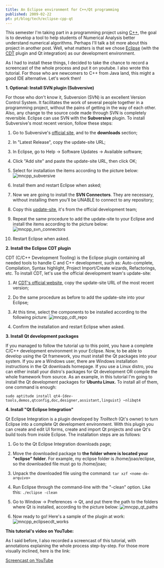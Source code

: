 ```yaml
---
title: An Eclipse environment for C++/Qt programming
published: 2009-02-22
pt: pt/blog/tech/eclipse-cpp-qt
---
```


This semester I'm taking part in a programming project using [C++][1],
the goal is to develop a tool to help students of Numerical Analysis better understand numerical algorithms.
Perhaps I'll talk a bit more about this project in another post.
Well, what matters is that we chose [Eclipse][2] (with the [CDT][3] plugin and Qt integration) as our development environment.

[1]: <http://en.wikipedia.org/wiki/C%2B%2B>
[2]: <http://www.eclipse.org>
[3]: <http://eclipse.org/cdt>

As I had to install these things, I decided to take the chance to record a screencast of the whole process and put it on youtube.
I also wrote this tutorial.
For those who are newcomers to C++ from Java land, this might a good IDE alternative.
Let's work then!


**1. Optional: Install SVN plugin (Subversive)**

For those who don't know it, Subversion (SVN) is an excellent Version Control System.
It facilitates the work of several people together in a programming project, without the pains of getting in the way of each other.
Also, any change to the source code made through SVN is completely reversible.
Eclipse can use SVN with the **Subversive** plugin.
To install Subversive's most recent version, follow these steps:

  1. Go to Subversive's [official site][4], and to the **downloads** section;

  2. In "Latest Release", copy the update-site URL;

  3. In Eclipse, go to Help → Software Updates → Available software;

  4. Click "Add site" and paste the update-site URL, then click OK;

  5. Select for installation the items according to the picture below:
     ![mncpp_subversive](/files/imgs/2009-02_mncpp_subversive.jpg)

  6. Install them and restart Eclipse when asked;

  7. Now we are going to install the **SVN Connectors**.
     They are necessary, without installing them you'll be UNABLE to connect to any repository;

  8. Copy this [update-site][5], it's from the official development team;

  9. Repeat the same procedure to add the update-site to your Eclipse and install the items according to the picture below:
     ![mncpp_svn_connectors](/files/imgs/2009-02_mncpp_svn_connectors.jpg)

  10. Restart Eclipse when asked.

[4]: <http://www.eclipse.org/subversive/>
[5]: <http://www.polarion.org/projects/subversive/download/eclipse/2.0/update-site/>

**2. Install the Eclipse CDT plugin**

CDT (C/C++ Development Tooling) is the Eclipse plugin containing all needed tools to handle C and C++ development, such as:
Auto-complete, Compilation, Syntax highlight, Project Import/Create wizards, Refactorings, etc.
To install CDT, let's use the official development team's update-site:

  1. At [CDT's official website][6], copy the update-site URL of the most recent version;

  2. Do the same procedure as before to add the update-site into your Eclipse;

  3. At this time, select the components to be installed according to the following picture:
     ![mncpp_cdt_repo](/files/imgs/2009-02_mncpp_cdt_repo.jpg)

  4. Confirm the installation and restart Eclipse when asked.

[6]: <http://www.eclipse.org/cdt/downloads.php>

**3. Install Qt development packages**

If you managed to follow the tutorial up to this point, you have a complete C/C++ development environment in your Eclipse.
Now, to be able to develop using the Qt framework, you must install the Qt packages into your system.
If you are a Windows user, there are Windows installation instructions in the Qt downloads homepage.
If you use a Linux distro, you can either install your distro's packages for Qt development OR compile the whole framework from source.
As an example, in this tutorial I'm going to install the Qt development packages for **Ubuntu Linux.**
To install all of them, one command is enough:

    sudo aptitude install qt4-{dev-tools,demos,qtconfig,doc,designer,assistant,linguist} ~nlibqt4


**4. Install "Qt Eclipse Integration"**

Qt Eclipse Integration is a plugin developed by _Trolltech_ (Qt's owner) to turn Eclipse into a complete Qt development environment.
With this plugin you can create and edit UI forms, create and import Qt projects and use Qt's build tools from inside Eclipse.
The installation steps are as follows:

  1. Go to the Qt Eclipse Integration downloads page;

  2. Move the downloaded package to **the folder where is located your "eclipse" folder**.
     For example, my eclipse folder is /home/joao/eclipse, so the downloaded file must go to /home/joao;

  3. Unpack the downloaded file using the command:  ` tar xzf <nome-do-arquivo> `

  4. Run Eclipse through the command-line with the "-clean" option. Like this: ` ./eclipse -clean `

  5. Go to Window → Preferences → Qt, and put there the path to the folders where Qt is installed, according to the picture below:
     ![mncpp_qt_paths](/files/imgs/2009-02_mncpp_qt_paths.jpg)

  6. Now ready to go! Here's a sample of the plugin at work:
     ![mncpp_eclipsecdt_works](/files/imgs/2009-02_mncpp_eclipsecdt_works.jpg)


**This tutorial's video on YouTube:**

As I said before, I also recorded a screencast of this tutorial, with annotations explaining the whole process step-by-step.
For those more visually inclined, here is the link:

[Screencast on YouTube](http://www.youtube.com/watch?v=Ce-Cfp24WGw 'Screencast do tutorial no YouTube')

